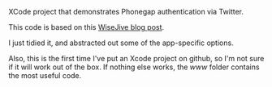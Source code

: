 XCode project that demonstrates Phonegap authentication via Twitter.

This code is based on this [WiseJive blog post](http://www.wisejive.com/2010/11/phonegap-jquery-mobile-twitter-and.html).

I just tidied it, and abstracted out some of the app-specific options.

Also, this is the first time I've put an Xcode project on github, so I'm not sure if it will work out of the box. If nothing else works, the _www_ folder contains the most useful code.